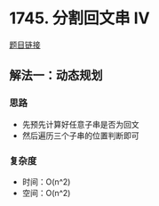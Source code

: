# 1745. 分割回文串 IV

[题目链接](https://leetcode.cn/problems/palindrome-partitioning-iv/description/)

## 解法一：动态规划

### 思路

- 先预先计算好任意子串是否为回文
- 然后遍历三个子串的位置判断即可

### 复杂度

- 时间：O(n^2)
- 空间：O(n^2)
